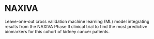 # NAXIVA
Leave-one-out cross validation machine learning (ML) model integrating results from the NAXIVA Phase II clinical trial to find the most predictive biomarkers for this cohort of kidney cancer patients.

